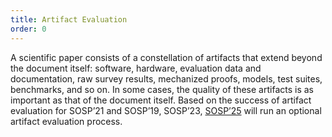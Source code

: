 ```yaml
---
title: Artifact Evaluation
order: 0
---
```


A scientific paper consists of a constellation of artifacts that extend beyond the document itself: software, hardware, evaluation data and documentation, raw survey results, mechanized proofs, models, test suites, benchmarks, and so on. In some cases, the quality of these artifacts is as important as that of the document itself. Based on the success of artifact evaluation for SOSP’21 and SOSP’19, SOSP’23, [SOSP’25](https://sigops.org/s/conferences/sosp/2025/) will run an optional artifact evaluation process.
